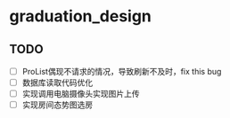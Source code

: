 # graduation_design

## TODO

- [ ] ProList偶现不请求的情况，导致刷新不及时，fix this bug
- [ ] 数据库读取代码优化
- [ ] 实现调用电脑摄像头实现图片上传
- [ ] 实现房间态势图选房
